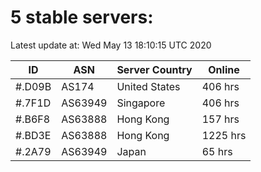 # 5 stable servers:

Latest update at: Wed May 13 18:10:15 UTC 2020

| ID | ASN | Server Country | Online |
| -- | --- | -------------- | ------ |
| #.D09B | AS174 | United States | 406 hrs |
| #.7F1D | AS63949 | Singapore | 406 hrs |
| #.B6F8 | AS63888 | Hong Kong | 157 hrs |
| #.BD3E | AS63888 | Hong Kong | 1225 hrs |
| #.2A79 | AS63949 | Japan | 65 hrs |

